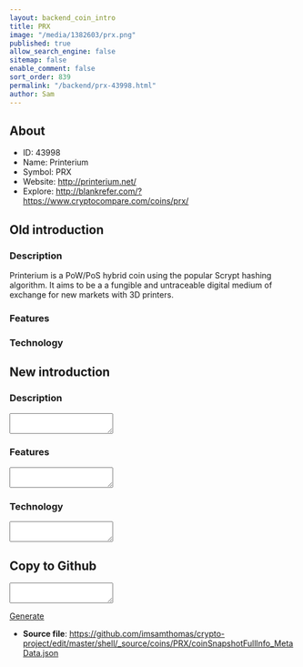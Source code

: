 ```yaml
---
layout: backend_coin_intro
title: PRX
image: "/media/1382603/prx.png"
published: true
allow_search_engine: false
sitemap: false
enable_comment: false
sort_order: 839
permalink: "/backend/prx-43998.html"
author: Sam
---
```


## About

- ID: 43998
- Name: Printerium
- Symbol: PRX
- Website: http://printerium.net/
- Explore: http://blankrefer.com/?https://www.cryptocompare.com/coins/prx/


## Old introduction

### Description

<p>Printerium is a PoW/PoS hybrid coin using the popular Scrypt hashing algorithm. It aims to be a <span>a fungible and untraceable digital medium of exchange for new markets with 3D printers. </span></p>

### Features


### Technology




## New introduction


### Description
<textarea id="meta_description" name="description"></textarea>

### Features
<textarea id="meta_features" name="features"></textarea>

### Technology
<textarea id="meta_technology" name="technology"></textarea>


## Copy to Github

<textarea id="coinsnapshotfullinfo_metadata"></textarea>

<a href="#gen" onclick="generateMetaDatJson()">Generate</a>

- **Source file**: <a href="https://github.com/imsamthomas/crypto-project/edit/master/shell/_source/coins/PRX/coinSnapshotFullInfo_MetaData.json">https://github.com/imsamthomas/crypto-project/edit/master/shell/_source/coins/PRX/coinSnapshotFullInfo_MetaData.json</a>

